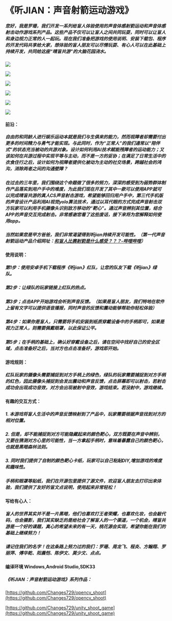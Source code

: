 # 《听JIAN：声音射箭运动游戏》

##### 您好，我是罗珊，我们开发一系列给盲人体验使用的声音体感射箭运动和声音体感射击动作游戏系列产品。这些产品不仅可以让盲人之间共同玩耍，同时可以让盲人和身边视力正常的人一起玩。现在我们准备把游戏的使用说明、安装下载包、程序的开发代码共享给大家，想体验的盲人朋友可以尽情玩耍、有心人可以在此基础上持续开发，共同给这座“晴盲共游”的大脑花园浇水。

![](https://github.com/zhanglihow/ShootProject/raw/master/pics/device-01.jpg)

![](https://github.com/zhanglihow/ShootProject/raw/master/pics/device-02.jpg)

![](https://github.com/zhanglihow/ShootProject/raw/master/pics/device-03.jpg)

![](https://github.com/zhanglihow/ShootProject/raw/master/pics/device-04.jpg)

![](https://github.com/zhanglihow/ShootProject/raw/master/pics/device-05.jpg)

![](https://github.com/zhanglihow/ShootProject/raw/master/pics/device-06.jpg)



#### 前沿：
##### 自由的和同龄人进行娱乐运动本就是我们与生俱来的能力，然而视障者却需要付出更多的时间精力与勇气才能实现。与此同时，作为“正常人”的我们通常以“陪伴式”的状态充当被动的共游对象。设计如何利用AI技术赋能残障者的运动能力；又该如何在共游过程中实现平等与主动，而不是一方的妥协；在满足了日常生活中的衣食住行之后，设计如何为视障者提供化被动为主动的社交场景，跨越社会的鸿沟，消除两者之间的沟通壁障？
##### 在过去的三年里，我们围绕这个命题做了很多的努力，深深的感受到为弱势群体制作产品落实到用户手中的难度，为此我们现在开发了其中一款可以使用APP就可以完成晴盲共游的真人CS声音射击游戏，希望能够回归用户手中，第三代手机版的声音设计产品利用AI视觉yolo算法技术，通过以耳代眼的方式完成声音射击双方玩家可以利用手机摄像头识别敌方移动的“靶心”。通过声音辨别其位置，结合APP的声音交互完成射击。非常感谢您看了这些废话，接下来将为您解释如何使用app。

##### 当然如果您是甲方爸爸，我们非常渴望得到听jian持续开发可能性。（第一代声音射箭运动产品介绍网址：[和盲人比赛射箭是什么感受？？？-哔哩哔哩]( https://b23.tv/URTlI0b)）

#### 使用说明：
##### 第1步：使用安卓手机下载程序《听jian》红队，让您的队友下载《听jian》绿队。
##### 第2步：让绿队的玩家链接上红队的热点。
##### 第3步；点击APP开始游戏会听到声音反馈。（如果是盲人朋友，我们特地在软件上留有文字可以提供语音播报，同时声音的反馈和震动能够帮助你轻松体验）
##### 第4步：如果你是盲人，只需要将手机安装到纸质穿戴设备中的手柄即可，如果是视力正常人，则需要佩戴眼罩，以此保证公平。
##### 第5步；在手柄的基础上，确认好穿戴设备之后，请在空间中找好自己的安全区域，点击准备好之后，当对方也点击准备好，游戏即开始。

#### 游戏规则：
##### 红队玩家的摄像头需要捕捉到对方手柄上的绿色，绿队的玩家需要捕捉到对方手柄的红色，因此摄像头捕捉到会发出震动和声音反馈，点击屏幕即可以射击，若射击成功会出现成功音效，对方会出现被射中音效，游戏结束。若没射中，游戏继续。

#### 有趣的交互方式：
##### 1.	本游戏将盲人生活中的声音反馈映射到了产品中，玩家需要根据声音找到对方的相对位置。
##### 2.	但是，却不能捕捉到对方可能隐藏起来的颜色靶心，双方既要在声音中辨别，又要在猜测对方心里的可能性，当一方拿起手柄时，意味着暴露自己的颜色靶心，也就是黑暗森林法则。
##### 3.	同时我们提供了自制的颜色靶心卡纸，玩家可以自己粘贴DIY,增加游戏的难度和趣味性。


##### 手柄和眼罩等贴纸，我们在开源包里提供了源文件，欢迎盲人朋友去打印出来体验，我们提供了友好的盲文点说明，使用起来非常轻松！

#### 写给有心人：
##### 盲人的世界其实并不是一片黑暗，他们也喜欢打王者荣耀，也喜欢化妆，也会敲代码，也会摄影，我们其实缺乏的是给社会了解盲人的一个渠道，一个机会，晴盲共游是一个好的课题，真心的希望未来的有一天，桃花源会实现，希望你能在我们的基础上继续努力！

##### 请记住我们的名字！在这条路上努力过的我们：罗珊、周龙飞、程炎、方翰翔、罗丽萍、傅华乾、阳晨恺、陈伊文、莫少文、点点。



#### 编译环境 Windows,Android Studio,SDK33



##### 《听JIAN：声音射箭运动游戏》系列作品：

[https://github.com/Changes729/opencv_shoot](https://github.com/Changes729/opencv_shoot)

[https://github.com/Changes729/unity_shoot_game](https://github.com/Changes729/unity_shoot_game)